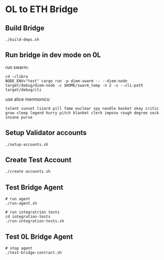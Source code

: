 # OL to ETH Bridge

## Build Bridge
```
./build-deps.sh 
```

## Run bridge in dev mode on 0L
run swarm:
```
cd ~/libra
NODE_ENV="test" cargo run -p diem-swarm -- --diem-node target/debug/diem-node -c $HOME/swarm_temp -n 2 -s --cli-path target/debug/cli
```

use alice menmonics:
```
talent sunset lizard pill fame nuclear spy noodle basket okay critic grow sleep legend hurry pitch blanket clerk impose rough degree sock insane purse
```

## Setup Validator accounts
```
./setup-accounts.sh
```

## Create Test Account
```asm
./create-accounts.sh
```


## Test Bridge Agent
```
# run agent
./run-agent.sh

# run integratrion tests
cd integration-tests
./run-integration-tests.sh
```

## Test 0L Bridge Agent
```
# stop agent
./test-bridge-contract.sh
```
